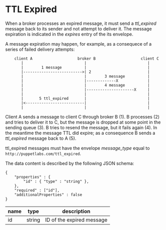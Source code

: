 TTL Expired
===

When a broker processes an expired message, it must send a *ttl_expired* message
back to its sender and not attempt to deliver it. The message expiration is
indicated in the *expires* entry of the its envelope.

A message expiration may happen, for example, as a consequece of a series of
failed delivery attempts:

```
    client A                    broker B                    client C
       |                           |                           |
       |        1 message          |                           |
       |-------------------------->| 2                         |
       |                           |        3 message          |
       |                           |-------------X             |
       |                           |        4 message          |
       |                           |---------------------X     |
       |                           |                           |
       |       5 ttl_expired       |                           |
       |<--------------------------|                           |
       |                           |                           |
```

Client A sends a message to client C through broker B (1). B processes (2) and
tries to deliver it to C, but the message is dropped at some point in the
sending queue (3). B tries to resend the message, but it fails again (4). In the
meantime the message TTL did expire; as a consequence B sends a *ttl_expired*
message back to A (5).

ttl_expired messages must have the envelope *message_type* equal to
`http://puppetlabs.com/ttl_expired`.

The data content is described by the following JSON schema:

```
{
    "properties" : {
        "id" : { "type" : "string" },
    },
    "required" : ["id"],
    "additionalProperties" : false
}
```

| name | type | description
|------|------|------------
| id | string | ID of the expired message

[1]: delivery.md
